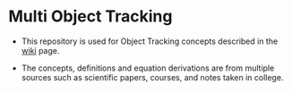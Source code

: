 # Multi Object Tracking

- This repository is used for Object Tracking concepts described in the [wiki](https://github.com/ruizhermes/Multi-Object_Tracking/wiki) page.

- The concepts, definitions and equation derivations are from multiple sources such as scientific papers, courses, and notes taken in college. 
